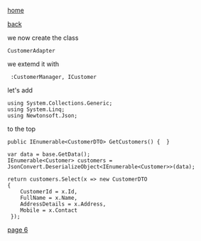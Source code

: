 [home](./page01.md)

[back](./page04.md)

we now create the class
```
CustomerAdapter
```

we extemd it with
```
 :CustomerManager, ICustomer
```

let's add

```
using System.Collections.Generic;
using System.Linq;
using Newtonsoft.Json;
```
to the top

```
public IEnumerable<CustomerDTO> GetCustomers() {  }
```

```
var data = base.GetData();
IEnumerable<Customer> customers = JsonConvert.DeserializeObject<IEnumerable<Customer>>(data);
```


```
return customers.Select(x => new CustomerDTO
{
    CustomerId = x.Id,
    FullName = x.Name,
    AddressDetails = x.Address,
    Mobile = x.Contact
 });
```



[page 6](./page06.md)
